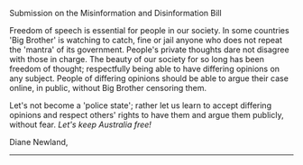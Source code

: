 Submission on the Misinformation and Disinformation Bill

Freedom of speech is essential for people in our society. In some countries 'Big Brother' is
watching to catch, fine or jail anyone who does not repeat the 'mantra' of its government.
People's private thoughts dare not disagree with those in charge. The beauty of our society
for so long has been freedom of thought; respectfully being able to have differing opinions
on any subject. People of differing opinions should be able to argue their case online, in
public, without Big Brother censoring them.

Let's not become a 'police state'; rather let us learn to accept differing opinions and respect
others' rights to have them and argue them publicly, without fear. _Let's_ _keep_ _Australia_ _free!_

Diane Newland,


-----

